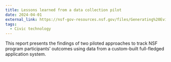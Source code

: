 ```yaml
---
title: Lessons learned from a data collection pilot
date: 2024-04-01
external_link: https://nsf-gov-resources.nsf.gov/files/Generating%20Evidence%20for%20Decision%20Making%20with%20US%20National%20Science%20Foundation%20Education%20and%20Training%20Application_0.pdf?VersionId=AswL.dWKoKFd1hhhpxZaw0tLCzktLAj0
tags:
  - Civic technology
---
```


This report presents the findings of two piloted approaches to track NSF program participants’ outcomes using data from a custom-built full-fledged application system.

<!--more-->
